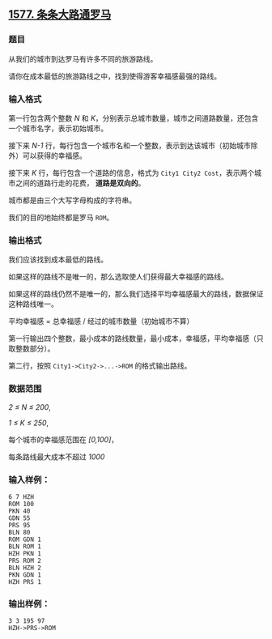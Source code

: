 ## [1577. 条条大路通罗马](https://www.acwing.com/problem/content/1579/)

### 题目

从我们的城市到达罗马有许多不同的旅游路线。

请你在成本最低的旅游路线之中，找到使得游客幸福感最强的路线。

### 输入格式

第一行包含两个整数 *N* 和 *K*，分别表示总城市数量，城市之间道路数量，还包含一个城市名字，表示初始城市。

接下来 *N-1* 行，每行包含一个城市名和一个整数，表示到达该城市（初始城市除外）可以获得的幸福感。

接下来 *K* 行，每行包含一个道路的信息，格式为 `City1 City2 Cost`，表示两个城市之间的道路行走的花费， **道路是双向的**。

城市都是由三个大写字母构成的字符串。

我们的目的地始终都是罗马 `ROM`。

### 输出格式

我们应该找到成本最低的路线。

如果这样的路线不是唯一的，那么选取使人们获得最大幸福感的路线。

如果这样的路线仍然不是唯一的，那么我们选择平均幸福感最大的路线，数据保证这种路线唯一。

平均幸福感 = 总幸福感 / 经过的城市数量（初始城市不算）

第一行输出四个整数，最小成本的路线数量，最小成本，幸福感，平均幸福感（只取整数部分）。

第二行，按照 `City1->City2->...->ROM` 的格式输出路线。

### 数据范围

*2 ≤ N ≤ 200*,

*1 ≤ K ≤ 250*,

每个城市的幸福感范围在 *[0,100]*，

每条路线最大成本不超过 *1000*

### 输入样例：

```
6 7 HZH
ROM 100
PKN 40
GDN 55
PRS 95
BLN 80
ROM GDN 1
BLN ROM 1
HZH PKN 1
PRS ROM 2
BLN HZH 2
PKN GDN 1
HZH PRS 1
```

### 输出样例：

```
3 3 195 97
HZH->PRS->ROM
```
